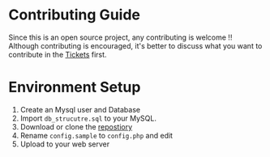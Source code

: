 # Contributing Guide
Since this is an open source project, any contributing is welcome !!
Although contributing is encouraged, it's better to discuss what you want to contribute in the [Tickets](https://sourceforge.net/p/iqac/tickets/) first.
# Environment Setup
1. Create an Mysql user and Database
2. Import `db_strucutre.sql` to your MySQL.
3. Download or clone the [repostiory](https://sourceforge.net/p/iqac/code/)
4. Rename `config.sample`  to `config.php` and edit
5. Upload to your web server


